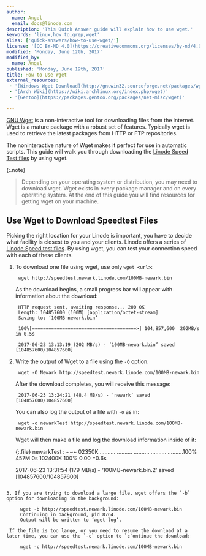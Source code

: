 ```yaml
---
author:
  name: Angel
  email: docs@linode.com
description: 'This Quick Answer guide will explain how to use wget.'
keywords: 'linux,how to,grep,wget'
alias: ['quick-answers/how-to-use-wget/']
license: '[CC BY-ND 4.0](https://creativecommons.org/licenses/by-nd/4.0)'
modified: 'Monday, June 12th, 2017'
modified_by:
  name: Angel
published: 'Monday, June 19th, 2017'
title: How to Use Wget
external_resources:
 - '[Windows Wget Download](http://gnuwin32.sourceforge.net/packages/wget.htm)'
 - '[Arch Wiki](https://wiki.archlinux.org/index.php/wget)'
 - '[Gentoo](https://packages.gentoo.org/packages/net-misc/wget)'

---
```



[GNU Wget](https://www.gnu.org/software/wget/) is a non-interactive tool for downloading files from the internet. Wget is a mature package with a robust set of features. Typically wget is used to retrieve the latest packages from HTTP or FTP repositories.

The noninteractive nature of Wget makes it perfect for use in automatic scripts. This guide will walk you through downloading the [Linode Speed Test files](https://www.linode.com/speedtest) by using wget.


{:.note}
>
> Depending on your operating system or distribution, you may need to download wget. Wget exists in every package manager and on every operating system. At the end of this guide
> you will find resources for getting wget on your machine.


## Use Wget to Download Speedtest Files

Picking the right location for your Linode is important, you have to decide what facility is closest to you and your clients. Linode offers a series of [Linode Speed test files](https://www.linode.com/speedtest). By using wget, you can test your connection speed with each of these clients.


1. To download one file using wget, use only `wget <url>`:

		wget http://speedtest.newark.linode.com/100MB-newark.bin

	As the download begins, a small progress bar will appear with information about the download:


		HTTP request sent, awaiting response... 200 OK
		Length: 104857600 (100M) [application/octet-stream]
		Saving to: ‘100MB-newark.bin’

		100%[======================================>] 104,857,600  202MB/s   in 0.5s

		2017-06-23 13:13:19 (202 MB/s) - ‘100MB-newark.bin’ saved [104857600/104857600]

2. Write the output of Wget to a file using the `-O` option.

		wget -O Newark http://speedtest.newark.linode.com/100MB-newark.bin

	After the download completes, you will receive this message:

		2017-06-23 13:24:21 (48.4 MB/s) - ‘newark’ saved [104857600/104857600]

	You can also log the output of a file with `-o` as in:

		wget -o newarkTest http://speedtest.newark.linode.com/100MB-newark.bin

	Wget will then make a file and log the download information inside of it:


	{:.file}
newarkTest
: ~~~
	  02350K .......... .......... .......... .......... ..........100%  457M 0s
	  102400K                                                       100% 0.00 =0.6s

	  2017-06-23 13:31:54 (179 MB/s) - ‘100MB-newark.bin.2’ saved [104857600/104857600]
  ~~~

3. If you are trying to download a large file, wget offers the `-b` option for downloading in the background:

	   wget -b http://speedtest.newark.linode.com/100MB-newark.bin
	   Continuing in background, pid 8764.
	   Output will be written to ‘wget-log’.

   If the file is too large, or you need to resume the download at a later time, you can use the `-c` option to `c`ontinue the download:

	   wget -c http://speedtest.newark.linode.com/100MB-newark.bin






